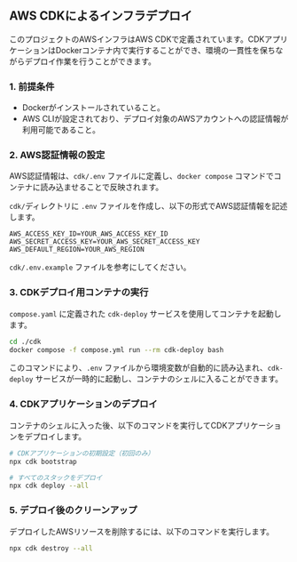 ## AWS CDKによるインフラデプロイ

このプロジェクトのAWSインフラはAWS CDKで定義されています。CDKアプリケーションはDockerコンテナ内で実行することができ、環境の一貫性を保ちながらデプロイ作業を行うことができます。

### 1. 前提条件

- Dockerがインストールされていること。
- AWS CLIが設定されており、デプロイ対象のAWSアカウントへの認証情報が利用可能であること。

### 2. AWS認証情報の設定

AWS認証情報は、`cdk/.env` ファイルに定義し、`docker compose` コマンドでコンテナに読み込ませることで反映されます。

`cdk/`ディレクトリに `.env` ファイルを作成し、以下の形式でAWS認証情報を記述します。

```
AWS_ACCESS_KEY_ID=YOUR_AWS_ACCESS_KEY_ID
AWS_SECRET_ACCESS_KEY=YOUR_AWS_SECRET_ACCESS_KEY
AWS_DEFAULT_REGION=YOUR_AWS_REGION
```

`cdk/.env.example` ファイルを参考にしてください。

### 3. CDKデプロイ用コンテナの実行

`compose.yaml` に定義された `cdk-deploy` サービスを使用してコンテナを起動します。

```bash
cd ./cdk
docker compose -f compose.yml run --rm cdk-deploy bash
```

このコマンドにより、`.env` ファイルから環境変数が自動的に読み込まれ、`cdk-deploy` サービスが一時的に起動し、コンテナのシェルに入ることができます。

### 4. CDKアプリケーションのデプロイ

コンテナのシェルに入った後、以下のコマンドを実行してCDKアプリケーションをデプロイします。

```bash
# CDKアプリケーションの初期設定（初回のみ）
npx cdk bootstrap

# すべてのスタックをデプロイ
npx cdk deploy --all
```

### 5. デプロイ後のクリーンアップ

デプロイしたAWSリソースを削除するには、以下のコマンドを実行します。

```bash
npx cdk destroy --all
```
